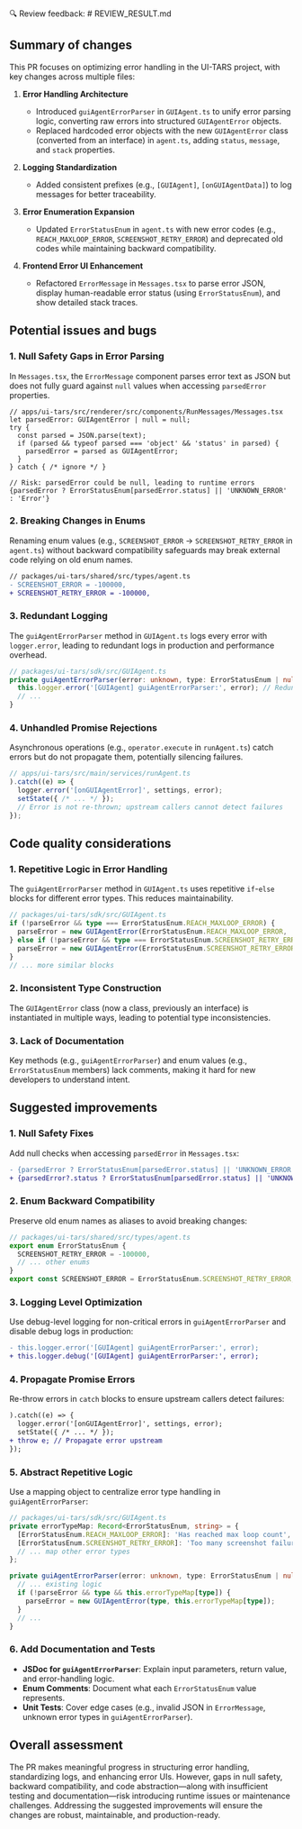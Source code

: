 🔍 Review feedback: # REVIEW_RESULT.md

## Summary of changes
This PR focuses on optimizing error handling in the UI-TARS project, with key changes across multiple files:

1. **Error Handling Architecture**
   - Introduced `guiAgentErrorParser` in `GUIAgent.ts` to unify error parsing logic, converting raw errors into structured `GUIAgentError` objects.
   - Replaced hardcoded error objects with the new `GUIAgentError` class (converted from an interface) in `agent.ts`, adding `status`, `message`, and `stack` properties.

2. **Logging Standardization**
   - Added consistent prefixes (e.g., `[GUIAgent]`, `[onGUIAgentData]`) to log messages for better traceability.

3. **Error Enumeration Expansion**
   - Updated `ErrorStatusEnum` in `agent.ts` with new error codes (e.g., `REACH_MAXLOOP_ERROR`, `SCREENSHOT_RETRY_ERROR`) and deprecated old codes while maintaining backward compatibility.

4. **Frontend Error UI Enhancement**
   - Refactored `ErrorMessage` in `Messages.tsx` to parse error JSON, display human-readable error status (using `ErrorStatusEnum`), and show detailed stack traces.


## Potential issues and bugs
### 1. Null Safety Gaps in Error Parsing
In `Messages.tsx`, the `ErrorMessage` component parses error text as JSON but does not fully guard against `null` values when accessing `parsedError` properties.

```tsx
// apps/ui-tars/src/renderer/src/components/RunMessages/Messages.tsx
let parsedError: GUIAgentError | null = null;
try {
  const parsed = JSON.parse(text);
  if (parsed && typeof parsed === 'object' && 'status' in parsed) {
    parsedError = parsed as GUIAgentError;
  }
} catch { /* ignore */ }

// Risk: parsedError could be null, leading to runtime errors
{parsedError ? ErrorStatusEnum[parsedError.status] || 'UNKNOWN_ERROR' : 'Error'}
```

### 2. Breaking Changes in Enums
Renaming enum values (e.g., `SCREENSHOT_ERROR` → `SCREENSHOT_RETRY_ERROR` in `agent.ts`) without backward compatibility safeguards may break external code relying on old enum names.

```diff
// packages/ui-tars/shared/src/types/agent.ts
- SCREENSHOT_ERROR = -100000,
+ SCREENSHOT_RETRY_ERROR = -100000,
```

### 3. Redundant Logging
The `guiAgentErrorParser` method in `GUIAgent.ts` logs every error with `logger.error`, leading to redundant logs in production and performance overhead.

```ts
// packages/ui-tars/sdk/src/GUIAgent.ts
private guiAgentErrorParser(error: unknown, type: ErrorStatusEnum | null = null): GUIAgentError {
  this.logger.error('[GUIAgent] guiAgentErrorParser:', error); // Redundant in production
  // ...
}
```

### 4. Unhandled Promise Rejections
Asynchronous operations (e.g., `operator.execute` in `runAgent.ts`) catch errors but do not propagate them, potentially silencing failures.

```ts
// apps/ui-tars/src/main/services/runAgent.ts
).catch((e) => {
  logger.error('[onGUIAgentError]', settings, error);
  setState({ /* ... */ });
  // Error is not re-thrown; upstream callers cannot detect failures
});
```


## Code quality considerations
### 1. Repetitive Logic in Error Handling
The `guiAgentErrorParser` method in `GUIAgent.ts` uses repetitive `if`-`else` blocks for different error types. This reduces maintainability.

```ts
// packages/ui-tars/sdk/src/GUIAgent.ts
if (!parseError && type === ErrorStatusEnum.REACH_MAXLOOP_ERROR) {
  parseError = new GUIAgentError(ErrorStatusEnum.REACH_MAXLOOP_ERROR, 'Has reached max loop count');
} else if (!parseError && type === ErrorStatusEnum.SCREENSHOT_RETRY_ERROR) {
  parseError = new GUIAgentError(ErrorStatusEnum.SCREENSHOT_RETRY_ERROR, 'Too many screenshot failures');
}
// ... more similar blocks
```

### 2. Inconsistent Type Construction
The `GUIAgentError` class (now a class, previously an interface) is instantiated in multiple ways, leading to potential type inconsistencies.

### 3. Lack of Documentation
Key methods (e.g., `guiAgentErrorParser`) and enum values (e.g., `ErrorStatusEnum` members) lack comments, making it hard for new developers to understand intent.


## Suggested improvements
### 1. Null Safety Fixes
Add null checks when accessing `parsedError` in `Messages.tsx`:

```diff
- {parsedError ? ErrorStatusEnum[parsedError.status] || 'UNKNOWN_ERROR' : 'Error'}
+ {parsedError?.status ? ErrorStatusEnum[parsedError.status] || 'UNKNOWN_ERROR' : 'Error'}
```

### 2. Enum Backward Compatibility
Preserve old enum names as aliases to avoid breaking changes:

```ts
// packages/ui-tars/shared/src/types/agent.ts
export enum ErrorStatusEnum {
  SCREENSHOT_RETRY_ERROR = -100000,
  // ... other enums
}
export const SCREENSHOT_ERROR = ErrorStatusEnum.SCREENSHOT_RETRY_ERROR; // Alias for backward compatibility
```

### 3. Logging Level Optimization
Use debug-level logging for non-critical errors in `guiAgentErrorParser` and disable debug logs in production:

```diff
- this.logger.error('[GUIAgent] guiAgentErrorParser:', error);
+ this.logger.debug('[GUIAgent] guiAgentErrorParser:', error);
```

### 4. Propagate Promise Errors
Re-throw errors in `catch` blocks to ensure upstream callers detect failures:

```diff
).catch((e) => {
  logger.error('[onGUIAgentError]', settings, error);
  setState({ /* ... */ });
+ throw e; // Propagate error upstream
});
```

### 5. Abstract Repetitive Logic
Use a mapping object to centralize error type handling in `guiAgentErrorParser`:

```ts
// packages/ui-tars/sdk/src/GUIAgent.ts
private errorTypeMap: Record<ErrorStatusEnum, string> = {
  [ErrorStatusEnum.REACH_MAXLOOP_ERROR]: 'Has reached max loop count',
  [ErrorStatusEnum.SCREENSHOT_RETRY_ERROR]: 'Too many screenshot failures',
  // ... map other error types
};

private guiAgentErrorParser(error: unknown, type: ErrorStatusEnum | null = null): GUIAgentError {
  // ... existing logic
  if (!parseError && type && this.errorTypeMap[type]) {
    parseError = new GUIAgentError(type, this.errorTypeMap[type]);
  }
  // ...
}
```

### 6. Add Documentation and Tests
- **JSDoc for `guiAgentErrorParser`**: Explain input parameters, return value, and error-handling logic.
- **Enum Comments**: Document what each `ErrorStatusEnum` value represents.
- **Unit Tests**: Cover edge cases (e.g., invalid JSON in `ErrorMessage`, unknown error types in `guiAgentErrorParser`).


## Overall assessment
The PR makes meaningful progress in structuring error handling, standardizing logs, and enhancing error UIs. However, gaps in null safety, backward compatibility, and code abstraction—along with insufficient testing and documentation—risk introducing runtime issues or maintenance challenges. Addressing the suggested improvements will ensure the changes are robust, maintainable, and production-ready.